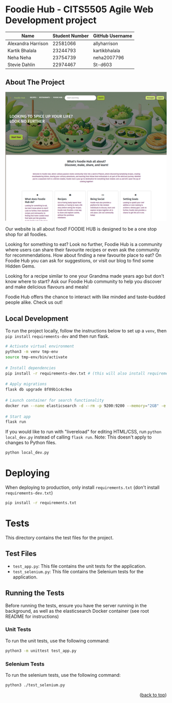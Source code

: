 # Foodie Hub - CITS5505 Agile Web Development project

| Name               | Student Number | GitHub Username |
| ------------------ | -------------- | --------------- |
| Alexandra Harrison | 22581066       | allyharrison    |
| Kartik Bhalala     | 23244793       | kartikbhalala   |
| Neha Neha          | 23754739       | neha2007796     |
| Stevie Dahlin      | 22974467       | St-d603         |

## About The Project

![Foodie Hub Website](docs/foodie-hub-splash.png)

Our website is all about food! FOODIE HUB is designed to be a one stop shop for all foodies.

Looking for something to eat? Look no further, Foodie Hub is a community where users can share their favourite recipes or even ask the community for recommendations. How about finding a new favourite place to eat? On Foodie Hub you can ask for suggestions, or visit our blog to find some Hidden Gems.

Looking for a recipe similar to one your Grandma made years ago but don't know where to start? Ask our Foodie Hub community to help you discover and make delicious flavours and meals!

Foodie Hub offers the chance to interact with like minded and taste-budded people alike. Check us out!

## Local Development

To run the project locally, follow the instructions below to set up a `venv`, then `pip install` `requirements-dev` and then run flask.

```sh
# Activate virtual environment
python3 -m venv tmp-env
source tmp-env/bin/activate

# Install dependencies
pip install -r requirements-dev.txt # (this will also install requirements.txt)

# Apply migrations
flask db upgrade 8f09b1c4c9ea

# Launch container for search functionality
docker run --name elasticsearch -d --rm -p 9200:9200 --memory="2GB" -e discovery.type=single-node -e xpack.security.enabled=false -t docker.elastic.co/elasticsearch/elasticsearch:8.11.1

# Start app
flask run
```

If you would like to run with "livereload" for editing HTML/CSS, run `python local_dev.py` instead of calling `flask run`.
Note: This doesn't apply to changes to Python files.

```sh
python local_dev.py
```

# Deploying

When deploying to production, only install `requirements.txt` (don't install `requirements-dev.txt`)

```sh
pip install -r requirements.txt
```

# Tests

This directory contains the test files for the project.

## Test Files

-   `test_app.py`: This file contains the unit tests for the application.
-   `test_selenium.py`: This file contains the Selenium tests for the application.

## Running the Tests

Before running the tests, ensure you have the server running in the background, as well as the elasticsearch Docker container (see root README for instructions)

### Unit Tests

To run the unit tests, use the following command:

```sh
python3 -m unittest test_app.py
```

### Selenium Tests

To run the selenium tests, use the following command:

```sh
python3 ./test_selenium.py
```


<p align="right">(<a href="#readme-top">back to top</a>)</p>
